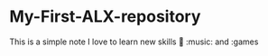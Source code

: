 # My-First-ALX-repository
This is a simple note
I love to learn new skills :pizza: :music: and :games
